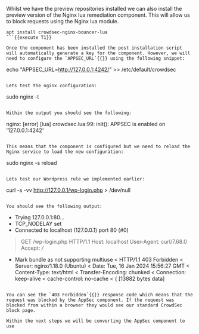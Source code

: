 Whilst we have the preview repositories installed we can also install the preview version of the Nginx lua remediation component. This will allow us to block requests using the Nginx lua module.

```
apt install crowdsec-nginx-bouncer-lua
```{{execute T1}}

Once the component has been installed the post installation script will automatically generate a key for the component. However, we will need to configure the `APPSEC_URL`{{}} using the following snippet:

```
echo "APPSEC_URL=http://127.0.0.1:4242/" >> /etc/default/crowdsec
```{{execute T1}}

Lets test the nginx configuration:

```
sudo nginx -t
```{{execute T1}}

Within the output you should see the following:

```
nginx: [error] [lua] crowdsec.lua:99: init(): APPSEC is enabled on '127.0.0.1:4242'
```{{}}

This means that the component is configured but we need to reload the Nginx service to load the new configuration:

```
sudo nginx -s reload
```{{execute T1}}

Lets test our Wordpress rule we implemented earlier:

```
curl -s -vv http://127.0.0.1/wp-login.php > /dev/null
```{{execute T1}}

You should see the following output:

```
*   Trying 127.0.0.1:80...
* TCP_NODELAY set
* Connected to localhost (127.0.0.1) port 80 (#0)
> GET /wp-login.php HTTP/1.1
> Host: localhost
> User-Agent: curl/7.68.0
> Accept: */*
> 
* Mark bundle as not supporting multiuse
< HTTP/1.1 403 Forbidden
< Server: nginx/1.18.0 (Ubuntu)
< Date: Tue, 16 Jan 2024 15:56:27 GMT
< Content-Type: text/html
< Transfer-Encoding: chunked
< Connection: keep-alive
< cache-control: no-cache
< 
{ [13882 bytes data]
```{{}}

You can see the `403 Forbidden`{{}} response code which means that the request was blocked by the AppSec component. If the request was blocked from within a browser they would see our standard CrowdSec block page.

Within the next steps we will be converting the AppSec component to use 